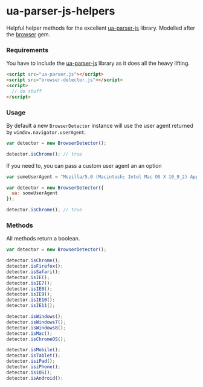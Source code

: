 ua-parser-js-helpers
====================

Helpful helper methods for the excellent [ua-parser-js](https://github.com/faisalman/ua-parser-js) library. Modelled after the [browser](https://github.com/fnando/browser) gem.

### Requirements

You have to include the [ua-parser-js](https://github.com/faisalman/ua-parser-js) library as it does all the heavy lifting.

```html
<script src="ua-parser.js"></script>
<script src="browser-detector.js"></script>
<script>
  // do stuff
</script>
```

### Usage

By default a new `BrowserDetector` instance will use the user agent returned by `window.navigator.userAgent`.

```javascript
var detector = new BrowserDetector();

detector.isChrome(); // true
```

If you need to, you can pass a custom user agent an an option

```javascript
var someUserAgent = "Mozilla/5.0 (Macintosh; Intel Mac OS X 10_9_2) AppleWebKit/537.36 (KHTML, like Gecko) Chrome/34.0.1847.116 Safari/537.36";

var detector = new BrowserDetector({
  ua: someUserAgent
});

detector.isChrome(); // true
```

### Methods

All methods return a boolean.

```javascript
var detector = new BrowserDetector();

detector.isChrome();
detector.isFirefox();
detector.isSafari();
detector.isIE();
detector.isIE7();
detector.isIE8();
detector.isIE9();
detector.isIE10();
detector.isIE11();

detector.isWindows();
detector.isWindows7();
detector.isWindows8();
detector.isMac();
detector.isChromeOS();

detector.isMobile();
detector.isTablet();
detector.isiPad();
detector.isiPhone();
detector.isiOS();
detector.isAndroid();
```
